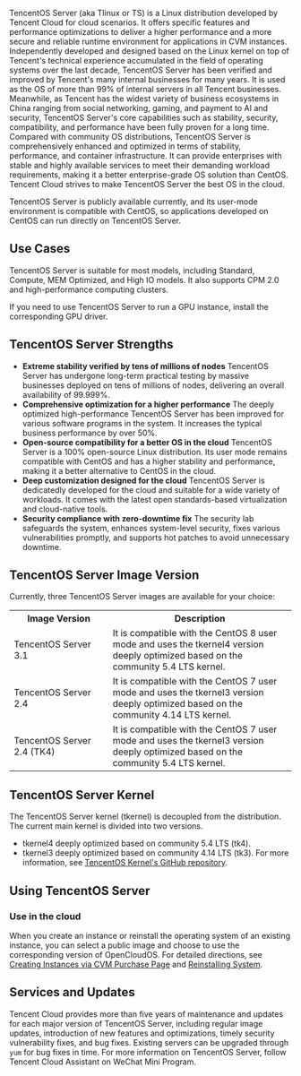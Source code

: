 TencentOS Server (aka Tlinux or TS) is a Linux distribution developed by Tencent Cloud for cloud scenarios. It offers specific features and performance optimizations to deliver a higher performance and a more secure and reliable runtime environment for applications in CVM instances. Independently developed and designed based on the Linux kernel on top of Tencent's technical experience accumulated in the field of operating systems over the last decade, TencentOS Server has been verified and improved by Tencent's many internal businesses for many years. It is used as the OS of more than 99% of internal servers in all Tencent businesses. Meanwhile, as Tencent has the widest variety of business ecosystems in China ranging from social networking, gaming, and payment to AI and security, TencentOS Server's core capabilities such as stability, security, compatibility, and performance have been fully proven for a long time. Compared with community OS distributions, TencentOS Server is comprehensively enhanced and optimized in terms of stability, performance, and container infrastructure. It can provide enterprises with stable and highly available services to meet their demanding workload requirements, making it a better enterprise-grade OS solution than CentOS. Tencent Cloud strives to make TencentOS Server the best OS in the cloud.

TencentOS Server is publicly available currently, and its user-mode environment is compatible with CentOS, so applications developed on CentOS can run directly on TencentOS Server.


## Use Cases
TencentOS Server is suitable for most models, including Standard, Compute, MEM Optimized, and High IO models. It also supports CPM 2.0 and high-performance computing clusters.

<dx-alert infotype="notice" title="">
If you need to use TencentOS Server to run a GPU instance, install the corresponding GPU driver.
</dx-alert>


## TencentOS Server Strengths
- **Extreme stability verified by tens of millions of nodes**
TencentOS Server has undergone long-term practical testing by massive businesses deployed on tens of millions of nodes, delivering an overall availability of 99.999%.
- **Comprehensive optimization for a higher performance**
The deeply optimized high-performance TencentOS Server has been improved for various software programs in the system. It increases the typical business performance by over 50%.
- **Open-source compatibility for a better OS in the cloud**
TencentOS Server is a 100% open-source Linux distribution. Its user mode remains compatible with CentOS and has a higher stability and performance, making it a better alternative to CentOS in the cloud.
- **Deep customization designed for the cloud**
TencentOS Server is dedicatedly developed for the cloud and suitable for a wide variety of workloads. It comes with the latest open standards-based virtualization and cloud-native tools.
- **Security compliance with zero-downtime fix**
The security lab safeguards the system, enhances system-level security, fixes various vulnerabilities promptly, and supports hot patches to avoid unnecessary downtime.



## TencentOS Server Image Version
Currently, three TencentOS Server images are available for your choice:

<table>
<tr>
<th width="35%">Image Version</th>
<th>Description</th>
</tr>
<tr>
<td>TencentOS Server 3.1</td>
<td>It is compatible with the CentOS 8 user mode and uses the tkernel4 version deeply optimized based on the community 5.4 LTS kernel.</td>
</tr>
<tr>
<td>TencentOS Server 2.4</td>
<td>It is compatible with the CentOS 7 user mode and uses the tkernel3 version deeply optimized based on the community 4.14 LTS kernel.</td>
</tr>
<tr>
<td>TencentOS Server 2.4 (TK4)</td>
<td>It is compatible with the CentOS 7 user mode and uses the tkernel3 version deeply optimized based on the community 5.4 LTS kernel.</td>
</tr>
</table>



## TencentOS Server Kernel
The TencentOS Server kernel (tkernel) is decoupled from the distribution. The current main kernel is divided into two versions.
- tkernel4 deeply optimized based on community 5.4 LTS (tk4).
- tkernel3 deeply optimized based on community 4.14 LTS (tk3).
For more information, see [TencentOS Kernel's GitHub repository](https://github.com/Tencent/TencentOS-kernel).

## Using TencentOS Server 

### Use in the cloud
When you create an instance or reinstall the operating system of an existing instance, you can select a public image and choose to use the corresponding version of OpenCloudOS. For detailed directions, see [Creating Instances via CVM Purchase Page](https://intl.cloud.tencent.com/document/product/213/4855) and [Reinstalling System](https://intl.cloud.tencent.com/document/product/213/4933).





## Services and Updates
Tencent Cloud provides more than five years of maintenance and updates for each major version of TencentOS Server, including regular image updates, introduction of new features and optimizations, timely security vulnerability fixes, and bug fixes. Existing servers can be upgraded through `yum` for bug fixes in time.
For more information on TencentOS Server, follow Tencent Cloud Assistant on WeChat Mini Program.

